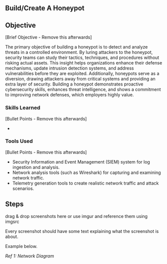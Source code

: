 ## Build/Create A Honeypot
## Objective
[Brief Objective - Remove this afterwards]

The primary objective of building a honeypot is to detect and analyze threats in a controlled environment. By luring attackers to the honeypot, security teams can study their tactics, techniques, and procedures without risking actual assets. This insight helps organizations enhance their defense mechanisms, update intrusion detection systems, and address vulnerabilities before they are exploited. Additionally, honeypots serve as a diversion, drawing attackers away from critical systems and providing an extra layer of security. Building a honeypot demonstrates proactive cybersecurity skills, enhances threat intelligence, and shows a commitment to improving network defenses, which employers highly value.

### Skills Learned
[Bullet Points - Remove this afterwards]

-

### Tools Used
[Bullet Points - Remove this afterwards]

- Security Information and Event Management (SIEM) system for log ingestion and analysis.
- Network analysis tools (such as Wireshark) for capturing and examining network traffic.
- Telemetry generation tools to create realistic network traffic and attack scenarios.

## Steps
drag & drop screenshots here or use imgur and reference them using imgsrc

Every screenshot should have some text explaining what the screenshot is about.

Example below.

*Ref 1: Network Diagram*

